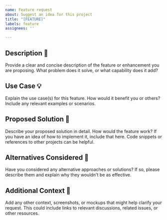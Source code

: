 ```yaml
---
name: Feature request
about: Suggest an idea for this project
title: "[FEATURE]"
labels: feature
assignees: ''

---
```


## Description 📝
Provide a clear and concise description of the feature or enhancement you are proposing. What problem does it solve, or what capability does it add?

## Use Case 💡
Explain the use case(s) for this feature. How would it benefit you or others? Include any relevant examples or scenarios.

## Proposed Solution 🚀
Describe your proposed solution in detail. How would the feature work? If you have an idea of how to implement it, include that here. Code snippets or references to other projects can be helpful.

## Alternatives Considered 🔄
Have you considered any alternative approaches or solutions? If so, please describe them and explain why they wouldn't be as effective.

## Additional Context 📝
Add any other context, screenshots, or mockups that might help clarify your request. This could include links to relevant discussions, related issues, or other resources.
